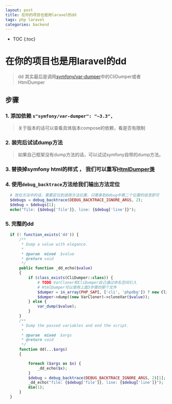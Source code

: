 ```yaml
---
layout: post
title: 在你的项目也是用laravel的dd
tags: php laravel
categories: backend
---
```


* TOC
{:toc}

# 在你的项目也是用laravel的dd

> dd 其实最后是调用[symfony/var-dumper](https://github.com/symfony/var-dumper)中的CliDumper或者HtmlDumper

## 步骤

### 1. 添加依赖 ```s"symfony/var-dumper": "~3.3",```
>
> 关于版本的话可以查看具体版本compose的依赖，看是否有限制

### 2. 装完后试试dump方法
>
> 如果自己框架没有dump方法的话，可以试试symfony自带的dump方法。

### 3. 替换掉symfony html的样式 ， 我们可以重写[HtmlDumper类](https://github.com/laravel/framework/blob/5.5/src/Illuminate/Support/Debug/HtmlDumper.php)

### 4. 使用```debug_backtrace```方法给我们输出方法定位

```php
  # 放在方法中的话，需要定位到调用方法位置，只需拿到debug中第二个位置的信息即可
  $debugs = debug_backtrace(DEBUG_BACKTRACE_IGNORE_ARGS, 2);
  $debug = $debugs[1];
  echo("file: {$debug['file']}, line: {$debug['line']}");
```

### 5. 完整的dd

```php
  if (! function_exists('dd')) {
      /**
       * Dump a value with elegance.
       *
       * @param  mixed  $value
       * @return void
       */
      public function _dd_echo($value)
      {
          if (class_exists(CliDumper::class)) {
              # TODO VarCloner和CliDumper自己通过命名空间引入
              # HtmlDumper可以使用上面3步骤的那个文件
              $dumper = in_array(PHP_SAPI, ['cli', 'phpdbg']) ? new CliDumper : new HtmlDumper;
              $dumper->dump((new VarCloner)->cloneVar($value));
          } else {
              var_dump($value);
          }
      }
      /**
       * Dump the passed variables and end the script.
       *
       * @param  mixed  $args
       * @return void
       */
      function dd(...$args)
      {

          foreach ($args as $x) {
              _dd_echo($x);
          }
          $debug = debug_backtrace(DEBUG_BACKTRACE_IGNORE_ARGS, 2)[1];
          _dd_echo("file: {$debug['file']}, line: {$debug['line']}");
          die(1);
      }
  }

```
